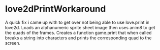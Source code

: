 # love2dPrintWorkaround
A quick fix i came up with to get over not being able to use love.print in love2d.
Loads an alphanumeric sprite sheet image then uses anim8 to get the quads of the frames.
Creates a function game.print that when called breaks a string into characters and prints the corresponding quad to the screen.

